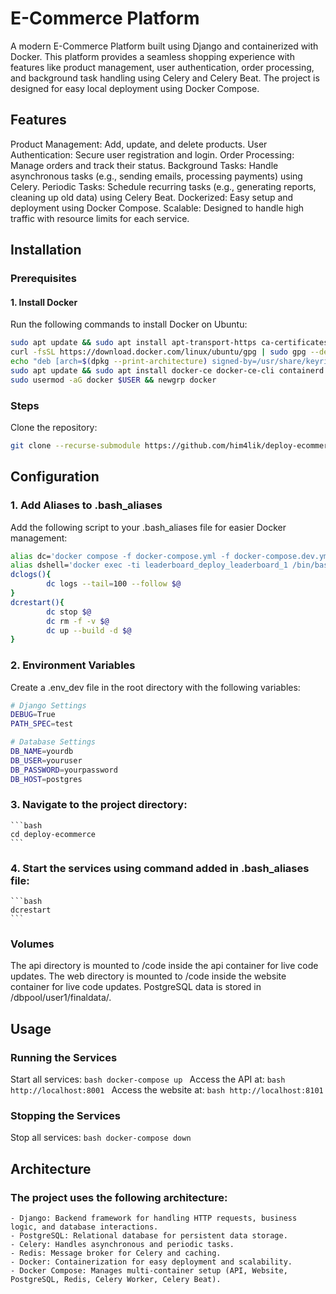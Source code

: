 # E-Commerce Platform

A modern E-Commerce Platform built using Django and containerized with Docker. This platform provides a seamless shopping experience with features like product management, user authentication, order processing, and background task handling using Celery and Celery Beat. The project is designed for easy local deployment using Docker Compose.

## Features
Product Management: Add, update, and delete products.
User Authentication: Secure user registration and login.
Order Processing: Manage orders and track their status.
Background Tasks: Handle asynchronous tasks (e.g., sending emails, processing payments) using Celery.
Periodic Tasks: Schedule recurring tasks (e.g., generating reports, cleaning up old data) using Celery Beat.
Dockerized: Easy setup and deployment using Docker Compose.
Scalable: Designed to handle high traffic with resource limits for each service.

## Installation
### Prerequisites
#### 1. Install Docker
Run the following commands to install Docker on Ubuntu:

```bash
sudo apt update && sudo apt install apt-transport-https ca-certificates curl software-properties-common
curl -fsSL https://download.docker.com/linux/ubuntu/gpg | sudo gpg --dearmor -o /usr/share/keyrings/docker-archive-keyring.gpg
echo "deb [arch=$(dpkg --print-architecture) signed-by=/usr/share/keyrings/docker-archive-keyring.gpg] https://download.docker.com/linux/ubuntu $(lsb_release -cs) stable" | sudo tee /etc/apt/sources.list.d/docker.list > /dev/null
sudo apt update && sudo apt install docker-ce docker-ce-cli containerd.io
sudo usermod -aG docker $USER && newgrp docker
```
### Steps

Clone the repository:
```bash
git clone --recurse-submodule https://github.com/him4lik/deploy-ecommerce.git
```
    
## Configuration
### 1. Add Aliases to .bash_aliases
Add the following script to your .bash_aliases file for easier Docker management:

```bash
alias dc='docker compose -f docker-compose.yml -f docker-compose.dev.yml --compatibility'
alias dshell='docker exec -ti leaderboard_deploy_leaderboard_1 /bin/bash'
dclogs(){
        dc logs --tail=100 --follow $@
}
dcrestart(){
        dc stop $@
        dc rm -f -v $@
        dc up --build -d $@
}
```
### 2. Environment Variables

Create a .env_dev file in the root directory with the following variables:
```bash
# Django Settings
DEBUG=True
PATH_SPEC=test

# Database Settings
DB_NAME=yourdb
DB_USER=youruser
DB_PASSWORD=yourpassword
DB_HOST=postgres
```
### 3. Navigate to the project directory:
    ```bash
    cd deploy-ecommerce
    ```
### 4. Start the services using command added in .bash_aliases file:
    ```bash
    dcrestart
    ```
### Volumes
The api directory is mounted to /code inside the api container for live code updates.
The web directory is mounted to /code inside the website container for live code updates.
PostgreSQL data is stored in /dbpool/user1/finaldata/.

## Usage
### Running the Services
Start all services:
    ```bash
    docker-compose up
    ```
Access the API at:
    ```bash
    http://localhost:8001
    ```
Access the website at:
    ```bash
    http://localhost:8101
    ```
### Stopping the Services
Stop all services:
    ```bash
    docker-compose down
    ```

## Architecture

### The project uses the following architecture:
    - Django: Backend framework for handling HTTP requests, business logic, and database interactions.
    - PostgreSQL: Relational database for persistent data storage.
    - Celery: Handles asynchronous and periodic tasks.
    - Redis: Message broker for Celery and caching.
    - Docker: Containerization for easy deployment and scalability.
    - Docker Compose: Manages multi-container setup (API, Website, PostgreSQL, Redis, Celery Worker, Celery Beat).
